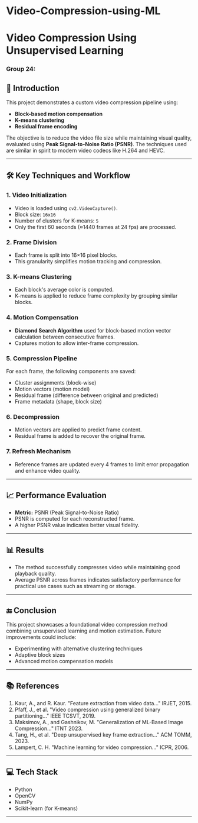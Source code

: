 # Video-Compression-using-ML
# Video Compression Using Unsupervised Learning

### Group 24:

## 📌 Introduction

This project demonstrates a custom video compression pipeline using:
- **Block-based motion compensation**
- **K-means clustering**
- **Residual frame encoding**

The objective is to reduce the video file size while maintaining visual quality, evaluated using **Peak Signal-to-Noise Ratio (PSNR)**. The techniques used are similar in spirit to modern video codecs like H.264 and HEVC.

---

## 🛠️ Key Techniques and Workflow

### 1. Video Initialization
- Video is loaded using `cv2.VideoCapture()`.
- Block size: `16x16`
- Number of clusters for K-means: `5`
- Only the first 60 seconds (≈1440 frames at 24 fps) are processed.

### 2. Frame Division
- Each frame is split into 16×16 pixel blocks.
- This granularity simplifies motion tracking and compression.

### 3. K-means Clustering
- Each block's average color is computed.
- K-means is applied to reduce frame complexity by grouping similar blocks.

### 4. Motion Compensation
- **Diamond Search Algorithm** used for block-based motion vector calculation between consecutive frames.
- Captures motion to allow inter-frame compression.

### 5. Compression Pipeline
For each frame, the following components are saved:
- Cluster assignments (block-wise)
- Motion vectors (motion model)
- Residual frame (difference between original and predicted)
- Frame metadata (shape, block size)

### 6. Decompression
- Motion vectors are applied to predict frame content.
- Residual frame is added to recover the original frame.

### 7. Refresh Mechanism
- Reference frames are updated every 4 frames to limit error propagation and enhance video quality.

---

## 📈 Performance Evaluation

- **Metric:** PSNR (Peak Signal-to-Noise Ratio)
- PSNR is computed for each reconstructed frame.
- A higher PSNR value indicates better visual fidelity.

---

## 📊 Results

- The method successfully compresses video while maintaining good playback quality.
- Average PSNR across frames indicates satisfactory performance for practical use cases such as streaming or storage.

---

## 🔚 Conclusion

This project showcases a foundational video compression method combining unsupervised learning and motion estimation. Future improvements could include:
- Experimenting with alternative clustering techniques
- Adaptive block sizes
- Advanced motion compensation models

---

## 📚 References

1. Kaur, A., and R. Kaur. "Feature extraction from video data..." IRJET, 2015.
2. Pfaff, J., et al. "Video compression using generalized binary partitioning..." IEEE TCSVT, 2019.
3. Maksimov, A., and Gashnikov, M. "Generalization of ML-Based Image Compression..." ITNT 2023.
4. Tang, H., et al. "Deep unsupervised key frame extraction..." ACM TOMM, 2023.
5. Lampert, C. H. "Machine learning for video compression..." ICPR, 2006.

---

## 💻 Tech Stack

- Python
- OpenCV
- NumPy
- Scikit-learn (for K-means)

---


